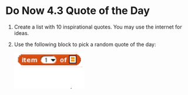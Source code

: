 # Do Now 4.3 Quote of the Day

1. Create a list with 10 inspirational quotes.  You may use the internet for ideas.

2. Use the following block to pick a random quote of the day:

   ![item](../images/item.png)

